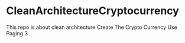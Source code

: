 # CleanArchitectureCryptocurrency
This repo is about clean architecture 
Create The Crypto Currency Use Paging 3 

